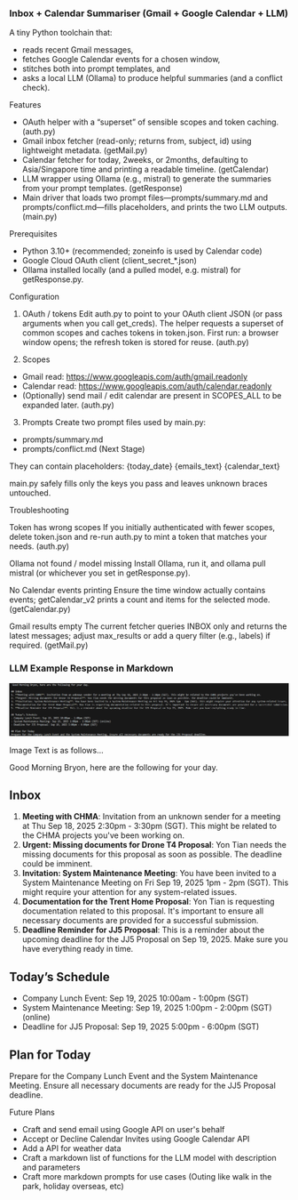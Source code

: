 ### Inbox + Calendar Summariser (Gmail + Google Calendar + LLM)

A tiny Python toolchain that:
- reads recent Gmail messages,
- fetches Google Calendar events for a chosen window,
- stitches both into prompt templates, and
- asks a local LLM (Ollama) to produce helpful summaries (and a conflict check). 

Features
- OAuth helper with a “superset” of sensible scopes and token caching. (auth.py)
- Gmail inbox fetcher (read-only; returns from, subject, id) using lightweight metadata. (getMail.py)
- Calendar fetcher for today, 2weeks, or 2months, defaulting to Asia/Singapore time and printing a readable timeline. (getCalendar)
- LLM wrapper using Ollama (e.g., mistral) to generate the summaries from your prompt templates. (getResponse)
- Main driver that loads two prompt files—prompts/summary.md and prompts/conflict.md—fills placeholders, and prints the two LLM outputs. (main.py)

Prerequisites
- Python 3.10+ (recommended; zoneinfo is used by Calendar code) 
- Google Cloud OAuth client (client_secret_*.json)
- Ollama installed locally (and a pulled model, e.g. mistral) for getResponse.py. 

Configuration
1) OAuth / tokens
Edit auth.py to point to your OAuth client JSON (or pass arguments when you call get_creds). The helper requests a superset of common scopes and caches tokens in token.json. First run: a browser window opens; the refresh token is stored for reuse. (auth.py)

2) Scopes
- Gmail read: https://www.googleapis.com/auth/gmail.readonly
- Calendar read: https://www.googleapis.com/auth/calendar.readonly
- (Optionally) send mail / edit calendar are present in SCOPES_ALL to be expanded later. (auth.py)

3) Prompts
Create two prompt files used by main.py:
- prompts/summary.md
- prompts/conflict.md (Next Stage)

They can contain placeholders:
{today_date}
{emails_text}
{calendar_text}

main.py safely fills only the keys you pass and leaves unknown braces untouched. 

Troubleshooting

Token has wrong scopes
If you initially authenticated with fewer scopes, delete token.json and re-run auth.py to mint a token that matches your needs. (auth.py)

Ollama not found / model missing
Install Ollama, run it, and ollama pull mistral (or whichever you set in getResponse.py). 

No Calendar events printing
Ensure the time window actually contains events; getCalendar_v2 prints a count and items for the selected mode. (getCalendar.py)

Gmail results empty
The current fetcher queries INBOX only and returns the latest messages; adjust max_results or add a query filter (e.g., labels) if required. (getMail.py)

### LLM Example Response in Markdown

![Screenshot](image.png)

Image Text is as follows...

 Good Morning Bryon, here are the following for your day.

## Inbox
1. **Meeting with CHMA**: Invitation from an unknown sender for a meeting at Thu Sep 18, 2025 2:30pm - 3:30pm (SGT). This might be related to the CHMA projects you've been working on.
2. **Urgent: Missing documents for Drone T4 Proposal**: Yon Tian needs the missing documents for this proposal as soon as possible. The deadline could be imminent.
3. **Invitation: System Maintenance Meeting**: You have been invited to a System Maintenance Meeting on Fri Sep 19, 2025 1pm - 2pm (SGT). This might require your attention for any system-related issues.
4. **Documentation for the Trent Home Proposal**: Yon Tian is requesting documentation related to this proposal. It's important to ensure all necessary documents are provided for a successful submission.
5. **Deadline Reminder for JJ5 Proposal**: This is a reminder about the upcoming deadline for the JJ5 Proposal on Sep 19, 2025. Make sure you have everything ready in time.

## Today’s Schedule
- Company Lunch Event: Sep 19, 2025 10:00am - 1:00pm (SGT)
- System Maintenance Meeting: Sep 19, 2025 1:00pm - 2:00pm (SGT) (online)
- Deadline for JJ5 Proposal: Sep 19, 2025 5:00pm - 6:00pm (SGT)

## Plan for Today
Prepare for the Company Lunch Event and the System Maintenance Meeting. Ensure all necessary documents are ready for the JJ5 Proposal deadline.

Future Plans
- Craft and send email using  Google API on user's behalf
- Accept or Decline Calendar Invites using Google Calendar API
- Add a API for weather data
- Craft a markdown list of functions for the LLM model with description and parameters
- Craft more markdown prompts for use cases (Outing like walk in the park, holiday overseas, etc)
